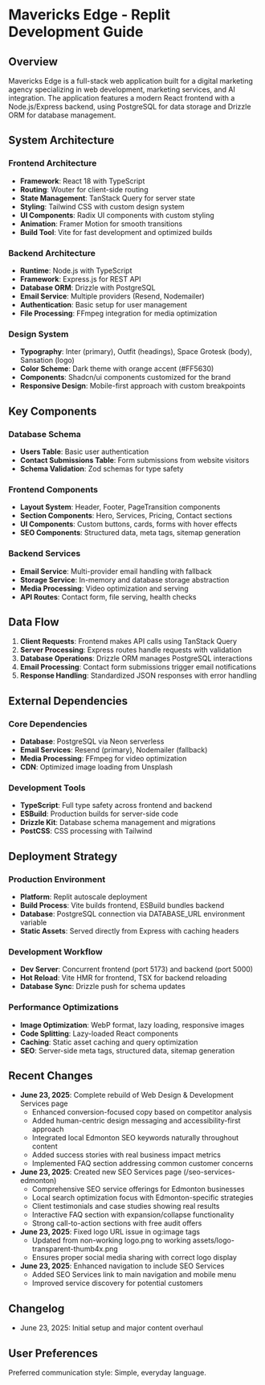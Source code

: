 # Mavericks Edge - Replit Development Guide

## Overview

Mavericks Edge is a full-stack web application built for a digital marketing agency specializing in web development, marketing services, and AI integration. The application features a modern React frontend with a Node.js/Express backend, using PostgreSQL for data storage and Drizzle ORM for database management.

## System Architecture

### Frontend Architecture
- **Framework**: React 18 with TypeScript
- **Routing**: Wouter for client-side routing
- **State Management**: TanStack Query for server state
- **Styling**: Tailwind CSS with custom design system
- **UI Components**: Radix UI components with custom styling
- **Animation**: Framer Motion for smooth transitions
- **Build Tool**: Vite for fast development and optimized builds

### Backend Architecture
- **Runtime**: Node.js with TypeScript
- **Framework**: Express.js for REST API
- **Database ORM**: Drizzle with PostgreSQL
- **Email Service**: Multiple providers (Resend, Nodemailer)
- **Authentication**: Basic setup for user management
- **File Processing**: FFmpeg integration for media optimization

### Design System
- **Typography**: Inter (primary), Outfit (headings), Space Grotesk (body), Sansation (logo)
- **Color Scheme**: Dark theme with orange accent (#FF5630)
- **Components**: Shadcn/ui components customized for the brand
- **Responsive Design**: Mobile-first approach with custom breakpoints

## Key Components

### Database Schema
- **Users Table**: Basic user authentication
- **Contact Submissions Table**: Form submissions from website visitors
- **Schema Validation**: Zod schemas for type safety

### Frontend Components
- **Layout System**: Header, Footer, PageTransition components
- **Section Components**: Hero, Services, Pricing, Contact sections
- **UI Components**: Custom buttons, cards, forms with hover effects
- **SEO Components**: Structured data, meta tags, sitemap generation

### Backend Services
- **Email Service**: Multi-provider email handling with fallback
- **Storage Service**: In-memory and database storage abstraction
- **Media Processing**: Video optimization and serving
- **API Routes**: Contact form, file serving, health checks

## Data Flow

1. **Client Requests**: Frontend makes API calls using TanStack Query
2. **Server Processing**: Express routes handle requests with validation
3. **Database Operations**: Drizzle ORM manages PostgreSQL interactions
4. **Email Processing**: Contact form submissions trigger email notifications
5. **Response Handling**: Standardized JSON responses with error handling

## External Dependencies

### Core Dependencies
- **Database**: PostgreSQL via Neon serverless
- **Email Services**: Resend (primary), Nodemailer (fallback)
- **Media Processing**: FFmpeg for video optimization
- **CDN**: Optimized image loading from Unsplash

### Development Tools
- **TypeScript**: Full type safety across frontend and backend
- **ESBuild**: Production builds for server-side code
- **Drizzle Kit**: Database schema management and migrations
- **PostCSS**: CSS processing with Tailwind

## Deployment Strategy

### Production Environment
- **Platform**: Replit autoscale deployment
- **Build Process**: Vite builds frontend, ESBuild bundles backend
- **Database**: PostgreSQL connection via DATABASE_URL environment variable
- **Static Assets**: Served directly from Express with caching headers

### Development Workflow
- **Dev Server**: Concurrent frontend (port 5173) and backend (port 5000)
- **Hot Reload**: Vite HMR for frontend, TSX for backend reloading
- **Database Sync**: Drizzle push for schema updates

### Performance Optimizations
- **Image Optimization**: WebP format, lazy loading, responsive images
- **Code Splitting**: Lazy-loaded React components
- **Caching**: Static asset caching and query optimization
- **SEO**: Server-side meta tags, structured data, sitemap generation

## Recent Changes
- **June 23, 2025**: Complete rebuild of Web Design & Development Services page
  - Enhanced conversion-focused copy based on competitor analysis
  - Added human-centric design messaging and accessibility-first approach
  - Integrated local Edmonton SEO keywords naturally throughout content
  - Added success stories with real business impact metrics
  - Implemented FAQ section addressing common customer concerns
- **June 23, 2025**: Created new SEO Services page (/seo-services-edmonton)
  - Comprehensive SEO service offerings for Edmonton businesses
  - Local search optimization focus with Edmonton-specific strategies
  - Client testimonials and case studies showing real results
  - Interactive FAQ section with expansion/collapse functionality
  - Strong call-to-action sections with free audit offers
- **June 23, 2025**: Fixed logo URL issue in og:image tags
  - Updated from non-working logo.png to working assets/logo-transparent-thumb4x.png
  - Ensures proper social media sharing with correct logo display
- **June 23, 2025**: Enhanced navigation to include SEO Services
  - Added SEO Services link to main navigation and mobile menu
  - Improved service discovery for potential customers

## Changelog
- June 23, 2025: Initial setup and major content overhaul

## User Preferences

Preferred communication style: Simple, everyday language.